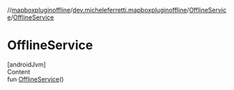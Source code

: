 //[mapboxpluginoffline](../../../index.md)/[dev.micheleferretti.mapboxpluginoffline](../index.md)/[OfflineService](index.md)/[OfflineService](-offline-service.md)



# OfflineService  
[androidJvm]  
Content  
fun [OfflineService](-offline-service.md)()  



